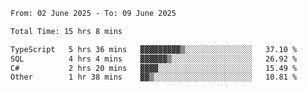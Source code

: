 <!--START_SECTION:waka-->

```txt
From: 02 June 2025 - To: 09 June 2025

Total Time: 15 hrs 8 mins

TypeScript   5 hrs 36 mins   ▓▓▓▓▓▓▓▓▓▒░░░░░░░░░░░░░░░   37.10 %
SQL          4 hrs 4 mins    ▓▓▓▓▓▓▒░░░░░░░░░░░░░░░░░░   26.92 %
C#           2 hrs 20 mins   ▓▓▓▓░░░░░░░░░░░░░░░░░░░░░   15.49 %
Other        1 hr 38 mins    ▓▓▒░░░░░░░░░░░░░░░░░░░░░░   10.81 %
```

<!--END_SECTION:waka-->
